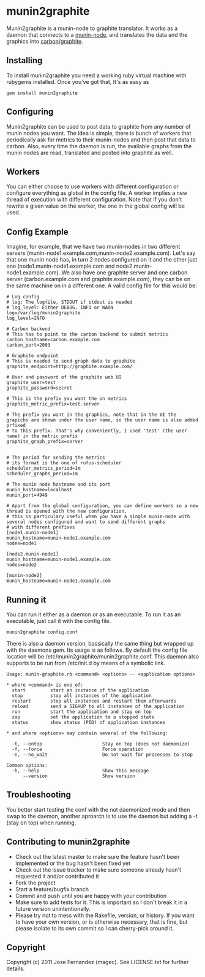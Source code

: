 munin2graphite
===============

Munin2graphite is a munin-node to graphite translator. It works as a daemon that connects to a [munin-node](http://munin-monitoring.org/wiki/munin-node), and translates the data and the graphics into [carbon/graphite](http://graphite.wikidot.com/).

Installing
----------

To install munin2graphite you need a working ruby virtual machine with rubygems installed. Once you've got that, It's as easy as

    gem install munin2graphite
    
Configuring
------------

Munin2graphite can be used to post data to graphite from any number of munin nodes you want. The idea is simple, there is bunch of workers that periodically ask for metrics to their munin-nodes and then post that data to carbon. Also, every time the daemon is run, the available graphs from the munin nodes are read, translated and posted into graphite as well.

## Workers
You can either choose to use workers with different configuration or configure everything as global in the config file. A worker implies a new thread of execution with different configuration. Note that if you don't rewrite a given value on the worker, the one in the global config will be used.

## Config Example
Imagine, for example, that we have two munin-nodes in two different servers (munin-node1.example.com,munin-node2.example.com). Let's say that one munin node has, in turn 2 nodes configured on it and the other just one (node1.munin-node1.example.com and node2.munin-node1.example.com). We also have one graphite server and one carbon server (carbon.example.com and graphite.example.com), they can be on the same machine on in a different one. A valid config file for this would be:

    # Log config
    # log: The logfile, STDOUT if stdout is needed
    # log_level: Either DEBUG, INFO or WARN
    log=/var/log/munin2graphite
    log_level=INFO
    
    # Carbon backend
    # This has to point to the carbon backend to submit metrics
    carbon_hostname=carbon.example.com
    carbon_port=2003
    
    # Graphite endpoint
    # This is needed to send graph data to graphite
    graphite_endpoint=http://graphite.example.com/
    
    # User and password of the graphite web UI
    graphite_user=test
    graphite_password=secret

    # This is the prefix you want the on metrics
    graphite_metric_prefix=test.server
    
    # The prefix you want in the graphics, note that in the UI the grapichs are shown under the user name, so the user name is also added prfixed
    # to this prefix. That's why conveniently, I used 'test' (the user name) in the metric prefix
    graphite_graph_prefix=server
    
    
    # The period for sending the metrics
    # its format is the one of rufus-scheduler    
    scheduler_metrics_period=1m
    scheduler_graphs_period=1m
    
    # The munin node hostname and its port
    munin_hostname=localhost
    munin_port=4949
    
    # Apart from the global configuration, you can define workers so a new thread is opened with the new configuration,
    # this is particulary useful when you have a single munin-node with several nodes configured and want to send different graphs
    # with different prefixes
    [node1.munin-node1]
    munin_hostname=munin-node1.example.com
    nodes=node1

    [node2.munin-node1]
    munin_hostname=munin-node1.example.com
    nodes=node2
    
    [munin-node2]
    munin_hostname=munin-node1.example.com

Running it
-----------
You can run it either as a daemon or as an executable. To run it as an executable, just call it with the config file. 

    munin2graphite config.conf

There is also a daemon version, bassically the same thing but wrapped up with the daemons gem. Its usage is as follows. By default the config file location will be /etc/munin2graphite/munin2graphite.conf. This daemon also supports to be run from /etc/init.d by means of a symbolic link.


    Usage: munin-graphite.rb <command> <options> -- <application options>
    
    * where <command> is one of:
      start         start an instance of the application
      stop          stop all instances of the application
      restart       stop all instances and restart them afterwards
      reload        send a SIGHUP to all instances of the application
      run           start the application and stay on top
      zap           set the application to a stopped state
      status        show status (PID) of application instances
                  
    * and where <options> may contain several of the following:
                  
      -t, --ontop                      Stay on top (does not daemonize)
      -f, --force                      Force operation
      -n, --no_wait                    Do not wait for processes to stop
                             
    Common options:
      -h, --help                       Show this message
          --version                    Show version


Troubleshooting
-----------------
You better start testing the conf with the not daemonized mode and then swap to the daemon, another aproarch is to use the daemon but adding a -t (stay on top) when running.

Contributing to munin2graphite
------------------------------- 
* Check out the latest master to make sure the feature hasn't been implemented or the bug hasn't been fixed yet
* Check out the issue tracker to make sure someone already hasn't requested it and/or contributed it
* Fork the project
* Start a feature/bugfix branch
* Commit and push until you are happy with your contribution
* Make sure to add tests for it. This is important so I don't break it in a future version unintentionally.
* Please try not to mess with the Rakefile, version, or history. If you want to have your own version, or is otherwise necessary, that is fine, but please isolate to its own commit so I can cherry-pick around it.

Copyright
-----------

Copyright (c) 2011 Jose Fernandez (magec). See LICENSE.txt for
further details.

